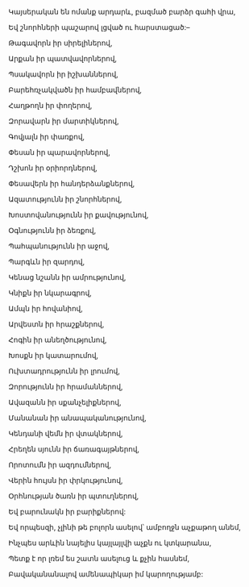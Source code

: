 Կայսերական են ոմանք արդարև, բազմած բարձր գահի վրա,

Եվ շնորհների պաշարով լցված ու հարստացած:–

Թագավորն իր սիրելիներով,

Արքան իր պատվավորներով,

Պսակավորն իր իշխաններով,

Բարեհռչակվածն իր համբավներով,

Հաղթողն իր փողերով,

Զորավարն իր մարտիկներով,

Գովյալն իր փառքով,

Փեսան իր պարավորներով,

Դշխոն իր օրիորդներով,

Փեսավերն իր հանդերձանքներով,

Ազատությունն իր շնորհներով,

Խոստովանությունն իր քավությունով,

Օգնությունն իր ձեռքով,

Պահպանությունն իր աջով,

Պարգևն իր զարդով,

Կենաց նշանն իր ամրությունով,

Կնիքն իր նկարագրով,

Ամպն իր հովանիով,

Արվեստն իր հրաշքներով,

Հոգին իր անեղծությունով,

Խոսքն իր կատարումով,

Ուխտադրությունն իր լրումով,

Զորությունն իր հրամաններով,

Ավազանն իր սքանչելիքներով,

Մանանան իր անապականությունով,

Կենդանի վեմն իր վտակներով,

Հրեղեն սյունն իր ճառագայթներով,

Որոտումն իր ազդումներով,

Վերին հույսն իր փրկությունով,

Օրհնության ծառն իր պտուղներով,

Եվ բարունակն իր բարիքներով:

Եվ որպեսզի, չլինի թե բոլորն ասելով՝ ամբողջն աչքաթող անեմ,

Ինչպես արևին նայելիս կայլայլվի աչքն ու կտկարանա,

Պետք է որ լռեմ ես շատն ասելուց և քչին հասնեմ,

Բավականանալով ամենապիկար իմ կարողությամբ: